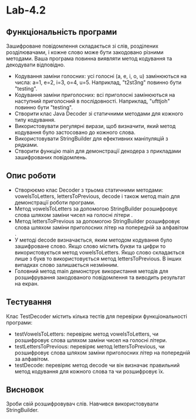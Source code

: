 # Lab-4.2
## Функціональність програми
Зашифроване повідомлення складається зі слів, розділених розділювачами, і кожне слово може бути закодовано різними методами. Ваша програма повинна виявляти метод кодування та декодувати відповідно.
- Кодування заміни голосних: усі голосні (a, e, i, o, u) замінюються на числа: a=1, e=2, i=3, o=4, u=5. Наприклад, "t2st3ng" повинно бути "testing".
- Кодування заміни приголосних: всі приголосні замінюються на наступний приголосний в послідовності. Наприклад, "ufttjoh" повинно бути "testing".
- Створити клас Java Decoder зі статичними методами для кожного типу кодування.
- Використовувати регулярні вирази, щоб визначити, який метод кодування було застосовано до кожного слова.
- Використовувати StringBuilder для ефективних маніпуляцій з рядками.
- Створити функцію main для демонстрації декодера з прикладами зашифрованих повідомлень.
## Опис роботи
- Створюємо клас Decoder з трьома статичними методами: vowelsToLetters, lettersToPrevious, decode і також метод main для демонстрації роботи програми.
- Метод vowelsToLetters за допомогою StringBuilder розшифровує слова шляхом заміни чисел на голосні літери .
- Метод lettersToPrevious за допомогою StringBuilder розшифровує слова шляхом заміни приголосних літер на попередній за алфавітом .
- У методі decode визначається, яким методом кодування було зашифроване слово. Якщо слово містить букви та цифри то використовується метод vowelsToLetters.
  Якщо слово складається лише з букв то використовується метод lettersToPrevious. В інших випадках слово залишається незмінним.
- Головний метод main демонструє використання методів для розшифрування закодованого повідомлення та виводить результат на екран.
## Тестування
Клас TestDecoder містить кілька тестів для перевірки функціональності програми:
- testVowelsToLetters: перевіряє метод vowelsToLetters, чи розшифровує слова шляхом заміни чисел на голосні літери.
- testLettersToPrevious: перевіряє метод lettersToPrevious, чи розшифровує слова шляхом заміни приголосних літер на попередній за алфавітом.
- testDecode: перевіряє метод decode чи він визначає правильний метод кодування для кожного слова та чи розшифровує їх.
## Висновок
Зроби свій розшифровувач слів. Навчився використовувати StringBuilder.
